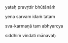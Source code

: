 yataḥ pravṛttir bhūtānāṁ

yena sarvam idaṁ tatam

sva-karmaṇā tam abhyarcya

siddhiṁ vindati mānavaḥ